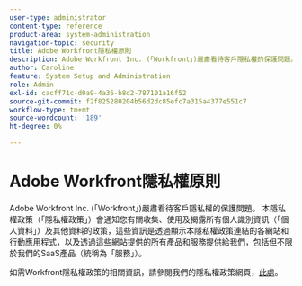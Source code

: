 ```yaml
---
user-type: administrator
content-type: reference
product-area: system-administration
navigation-topic: security
title: Adobe Workfront隱私權原則
description: Adobe Workfront Inc. (「Workfront」)嚴肅看待客戶隱私權的保護問題。 本隱私權政策（「隱私權政策」）會通知您有關收集、使用及揭露所有個人識別資訊（「個人資料」）及其他資料的政策，這些資訊是透過顯示本隱私權政策連結的各網站和行動應用程式，以及透過這些網站提供的所有產品和服務提供給我們，包括但不限於我們的SaaS產品（統稱為「服務」）。
author: Caroline
feature: System Setup and Administration
role: Admin
exl-id: cacff71c-d0a9-4a36-b8d2-787101a16f52
source-git-commit: f2f825280204b56d2dc85efc7a315a4377e551c7
workflow-type: tm+mt
source-wordcount: '189'
ht-degree: 0%

---
```


# Adobe Workfront隱私權原則

Adobe Workfront Inc. (「Workfront」)嚴肅看待客戶隱私權的保護問題。 本隱私權政策（「隱私權政策」）會通知您有關收集、使用及揭露所有個人識別資訊（「個人資料」）及其他資料的政策，這些資訊是透過顯示本隱私權政策連結的各網站和行動應用程式，以及透過這些網站提供的所有產品和服務提供給我們，包括但不限於我們的SaaS產品（統稱為「服務」）。

如需Workfront隱私權政策的相關資訊，請參閱我們的隱私權政策網頁，[此處](https://www.workfront.com/privacy-notice)。
